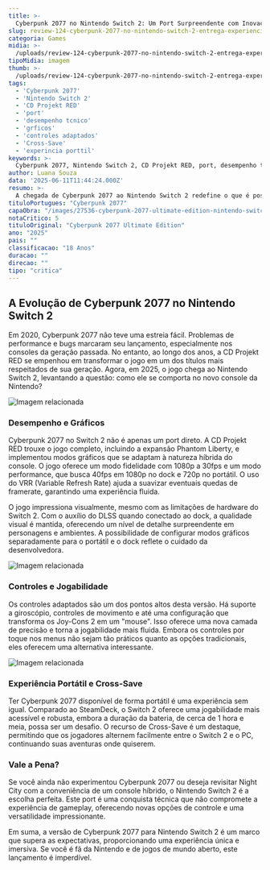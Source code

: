 ```yaml
---
title: >-
  Cyberpunk 2077 no Nintendo Switch 2: Um Port Surpreendente com Inovações Técnicas
slug: review-124-cyberpunk-2077-no-nintendo-switch-2-entrega-experiencia-completa-com-surpresas-tecnicas
categoria: Games
midia: >-
  /uploads/review-124-cyberpunk-2077-no-nintendo-switch-2-entrega-experiencia-completa-com-surpresas-tecnicas-thumb.jpg
tipoMidia: imagem
thumb: >-
  /uploads/review-124-cyberpunk-2077-no-nintendo-switch-2-entrega-experiencia-completa-com-surpresas-tecnicas-thumb.jpg
tags:
  - 'Cyberpunk 2077'
  - 'Nintendo Switch 2'
  - 'CD Projekt RED'
  - 'port'
  - 'desempenho tcnico'
  - 'grficos'
  - 'controles adaptados'
  - 'Cross-Save'
  - 'experincia porttil'
keywords: >-
  Cyberpunk 2077, Nintendo Switch 2, CD Projekt RED, port, desempenho técnico, gráficos, controles adaptados, Cross-Save, experiência portátil
author: Luana Souza
data: '2025-06-11T11:44:24.000Z'
resumo: >-
  A chegada de Cyberpunk 2077 ao Nintendo Switch 2 redefine o que é possível em termos de portabilidade e desempenho técnico. Descubra como a CD Projekt RED superou expectativas ao adaptar este clássico para o console híbrido da Nintendo.
tituloPortugues: "Cyberpunk 2077"
capaObra: "/images/27536-cyberpunk-2077-ultimate-edition-nintendo-switch-2-capa-1.webp"
notaCritico: 5
tituloOriginal: "Cyberpunk 2077 Ultimate Edition"
ano: "2025"
pais: ""
classificacao: "18 Anos"
duracao: ""
direcao: ""
tipo: "critica"
---
```


## A Evolução de Cyberpunk 2077 no Nintendo Switch 2

Em 2020, Cyberpunk 2077 não teve uma estreia fácil. Problemas de performance e bugs marcaram seu lançamento, especialmente nos consoles da geração passada. No entanto, ao longo dos anos, a CD Projekt RED se empenhou em transformar o jogo em um dos títulos mais respeitados de sua geração. Agora, em 2025, o jogo chega ao Nintendo Switch 2, levantando a questão: como ele se comporta no novo console da Nintendo?

![Imagem relacionada](/uploads/review-124-cyberpunk-2077-no-nintendo-switch-2-entrega-experiencia-completa-com-surpresas-tecnicas-0.webp)

### Desempenho e Gráficos

Cyberpunk 2077 no Switch 2 não é apenas um port direto. A CD Projekt RED trouxe o jogo completo, incluindo a expansão Phantom Liberty, e implementou modos gráficos que se adaptam à natureza híbrida do console. O jogo oferece um modo fidelidade com 1080p a 30fps e um modo performance, que busca 40fps em 1080p no dock e 720p no portátil. O uso do VRR (Variable Refresh Rate) ajuda a suavizar eventuais quedas de framerate, garantindo uma experiência fluida.

O jogo impressiona visualmente, mesmo com as limitações de hardware do Switch 2. Com o auxílio do DLSS quando conectado ao dock, a qualidade visual é mantida, oferecendo um nível de detalhe surpreendente em personagens e ambientes. A possibilidade de configurar modos gráficos separadamente para o portátil e o dock reflete o cuidado da desenvolvedora.

![Imagem relacionada](/uploads/review-124-cyberpunk-2077-no-nintendo-switch-2-entrega-experiencia-completa-com-surpresas-tecnicas-1.jpg)

### Controles e Jogabilidade

Os controles adaptados são um dos pontos altos desta versão. Há suporte a giroscópio, controles de movimento e até uma configuração que transforma os Joy-Cons 2 em um "mouse". Isso oferece uma nova camada de precisão e torna a jogabilidade mais fluida. Embora os controles por toque nos menus não sejam tão práticos quanto as opções tradicionais, eles oferecem uma alternativa interessante.

![Imagem relacionada](/uploads/review-124-cyberpunk-2077-no-nintendo-switch-2-entrega-experiencia-completa-com-surpresas-tecnicas-2.jpg)

### Experiência Portátil e Cross-Save

Ter Cyberpunk 2077 disponível de forma portátil é uma experiência sem igual. Comparado ao SteamDeck, o Switch 2 oferece uma jogabilidade mais acessível e robusta, embora a duração da bateria, de cerca de 1 hora e meia, possa ser um desafio. O recurso de Cross-Save é um destaque, permitindo que os jogadores alternem facilmente entre o Switch 2 e o PC, continuando suas aventuras onde quiserem.

### Vale a Pena?

Se você ainda não experimentou Cyberpunk 2077 ou deseja revisitar Night City com a conveniência de um console híbrido, o Nintendo Switch 2 é a escolha perfeita. Este port é uma conquista técnica que não compromete a experiência de gameplay, oferecendo novas opções de controle e uma versatilidade impressionante.

Em suma, a versão de Cyberpunk 2077 para Nintendo Switch 2 é um marco que supera as expectativas, proporcionando uma experiência única e imersiva. Se você é fã da Nintendo e de jogos de mundo aberto, este lançamento é imperdível.